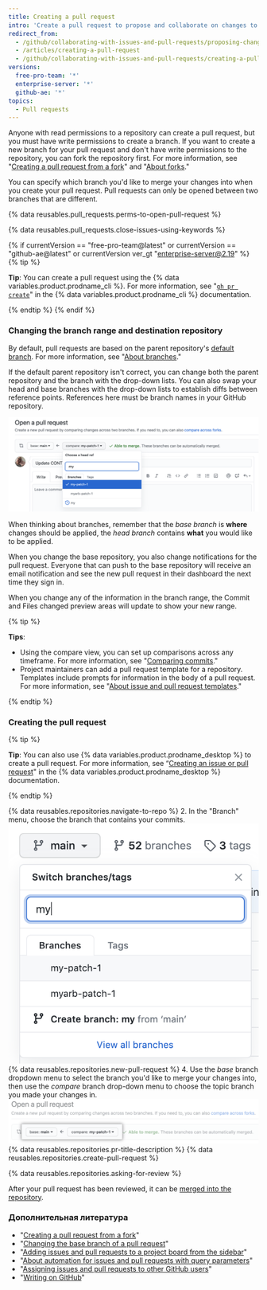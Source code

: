 ```yaml
---
title: Creating a pull request
intro: 'Create a pull request to propose and collaborate on changes to a repository. These changes are proposed in a *branch*, which ensures that the default branch only contains finished and approved work.'
redirect_from:
  - /github/collaborating-with-issues-and-pull-requests/proposing-changes-to-your-work-with-pull-requests/creating-a-pull-request
  - /articles/creating-a-pull-request
  - /github/collaborating-with-issues-and-pull-requests/creating-a-pull-request
versions:
  free-pro-team: '*'
  enterprise-server: '*'
  github-ae: '*'
topics:
  - Pull requests
---
```


Anyone with read permissions to a repository can create a pull request, but you must have write permissions to create a branch. If you want to create a new branch for your pull request and don't have write permissions to the repository, you can fork the repository first. For more information, see "[Creating a pull request from a fork](/articles/creating-a-pull-request-from-a-fork)" and "[About forks](/articles/about-forks)."

You can specify which branch you'd like to merge your changes into when you create your pull request. Pull requests can only be opened between two branches that are different.

{% data reusables.pull_requests.perms-to-open-pull-request %}

{% data reusables.pull_requests.close-issues-using-keywords %}

{% if currentVersion == "free-pro-team@latest" or currentVersion == "github-ae@latest" or currentVersion ver_gt "enterprise-server@2.19" %}
{% tip %}

**Tip**: You can create a pull request using the {% data variables.product.prodname_cli %}. For more information, see "[`gh pr create`](https://cli.github.com/manual/gh_pr_create)" in the {% data variables.product.prodname_cli %} documentation.

{% endtip %}
{% endif %}

### Changing the branch range and destination repository

By default, pull requests are based on the parent repository's [default branch](/articles/setting-the-default-branch). For more information, see "[About branches](/github/collaborating-with-issues-and-pull-requests/about-branches#about-the-default-branch)."

If the default parent repository isn't correct, you can change both the parent repository and the branch with the drop-down lists. You can also swap your head and base branches with the drop-down lists to establish diffs between reference points. References here must be branch names in your GitHub repository.

![Pull Request editing branches](/assets/images/help/pull_requests/pull-request-review-edit-branch.png)

When thinking about branches, remember that the *base branch* is **where** changes should be applied, the *head branch* contains **what** you would like to be applied.

When you change the base repository, you also change notifications for the pull request. Everyone that can push to the base repository will receive an email notification and see the new pull request in their dashboard the next time they sign in.

When you change any of the information in the branch range, the Commit and Files changed preview areas will update to show your new range.

{% tip %}

**Tips**:
- Using the compare view, you can set up comparisons across any timeframe. For more information, see "[Comparing commits](/github/committing-changes-to-your-project/comparing-commits)."
- Project maintainers can add a pull request template for a repository. Templates include prompts for information in the body of a pull request. For more information, see "[About issue and pull request templates](/articles/about-issue-and-pull-request-templates)."

{% endtip %}

### Creating the pull request

{% tip %}

**Tip**: You can also use {% data variables.product.prodname_desktop %} to create a pull request. For more information, see “[Creating an issue or pull request](/desktop/contributing-to-projects/creating-an-issue-or-pull-request)" in the {% data variables.product.prodname_desktop %} documentation.

{% endtip %}

{% data reusables.repositories.navigate-to-repo %}
2. In the "Branch" menu, choose the branch that contains your commits. ![Branch dropdown menu](/assets/images/help/pull_requests/branch-dropdown.png)
{% data reusables.repositories.new-pull-request %}
4. Use the _base_ branch dropdown menu to select the branch you'd like to merge your changes into, then use the _compare_ branch drop-down menu to choose the topic branch you made your changes in. ![Drop-down menus for choosing the base and compare branches](/assets/images/help/pull_requests/choose-base-and-compare-branches.png)
{% data reusables.repositories.pr-title-description %}
{% data reusables.repositories.create-pull-request %}

{% data reusables.repositories.asking-for-review %}

After your pull request has been reviewed, it can be [merged into the repository](/articles/merging-a-pull-request).

### Дополнительная литература

- "[Creating a pull request from a fork](/articles/creating-a-pull-request-from-a-fork)"
- "[Changing the base branch of a pull request](/articles/changing-the-base-branch-of-a-pull-request)"
- "[Adding issues and pull requests to a project board from the sidebar](/articles/adding-issues-and-pull-requests-to-a-project-board/#adding-issues-and-pull-requests-to-a-project-board-from-the-sidebar)"
- "[About automation for issues and pull requests with query parameters](/issues/tracking-your-work-with-issues/creating-issues/about-automation-for-issues-and-pull-requests-with-query-parameters)"
- "[Assigning issues and pull requests to other GitHub users](/issues/tracking-your-work-with-issues/managing-issues/assigning-issues-and-pull-requests-to-other-github-users)"
- "[Writing on GitHub](/github/writing-on-github)"
